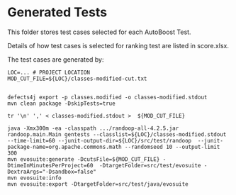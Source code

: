 # Generated Tests

This folder stores test cases selected for each AutoBoost Test. 


Details of how test cases is selected for ranking test are listed in score.xlsx. 

The test cases are generated by: 

```
LOC=... # PROJECT LOCATION
MOD_CUT_FILE=${LOC}/classes-modified-cut.txt


defects4j export -p classes.modified -o classes-modified.stdout
mvn clean package -DskipTests=true

tr '\n' ',' < classes-modified.stdout >  ${MOD_CUT_FILE}

java -Xmx300m -ea -classpath .../randoop-all-4.2.5.jar randoop.main.Main gentests --classlist=${LOC}/classes-modified.stdout --time-limit=60 --junit-output-dir=${LOC}/src/test/randoop  --junit-package-name=org.apache.commons.math --randomseed 10 --output-limit 300
mvn evosuite:generate -DcutsFile=${MOD_CUT_FILE} -DtimeInMinutesPerProject=60  -DtargetFolder=src/test/evosuite -DextraArgs="-Dsandbox=false"
mvn evosuite:info
mvn evosuite:export -DtargetFolder=src/test/java/evosuite

```